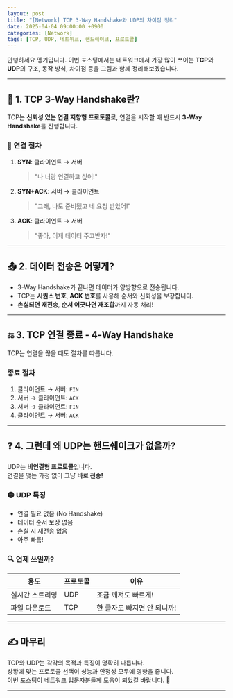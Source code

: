```yaml
---
layout: post
title: "[Network] TCP 3-Way Handshake와 UDP의 차이점 정리"
date: 2025-04-04 09:00:00 +0900
categories: [Network]
tags: [TCP, UDP, 네트워크, 핸드쉐이크, 프로토콜]
---
```

안녕하세요 멩기입니다.
이번 포스팅에서는 네트워크에서 가장 많이 쓰이는 **TCP**와 **UDP**의 구조, 동작 방식, 차이점 등을 그림과 함께 정리해보겠습니다.

---

## 🔗 1. TCP 3-Way Handshake란?

TCP는 **신뢰성 있는 연결 지향형 프로토콜**로, 연결을 시작할 때 반드시 **3-Way Handshake**를 진행합니다.

### 📡 연결 절차

1. **SYN**: 클라이언트 → 서버  
   > "나 너랑 연결하고 싶어!"

2. **SYN+ACK**: 서버 → 클라이언트  
   > "그래, 나도 준비됐고 네 요청 받았어!"

3. **ACK**: 클라이언트 → 서버  
   > "좋아, 이제 데이터 주고받자!"

---

## 📤 2. 데이터 전송은 어떻게?

- 3-Way Handshake가 끝나면 데이터가 양방향으로 전송됩니다.
- TCP는 **시퀀스 번호**, **ACK 번호**를 사용해 순서와 신뢰성을 보장합니다.
- **손실되면 재전송**, **순서 어긋나면 재조합**까지 자동 처리!

---

## 🔚 3. TCP 연결 종료 - 4-Way Handshake

TCP는 연결을 끊을 때도 절차를 따릅니다.

### 종료 절차

1. 클라이언트 → 서버: `FIN`  
2. 서버 → 클라이언트: `ACK`  
3. 서버 → 클라이언트: `FIN`  
4. 클라이언트 → 서버: `ACK`

---

## ❓ 4. 그런데 왜 UDP는 핸드쉐이크가 없을까?

UDP는 **비연결형 프로토콜**입니다.  
연결을 맺는 과정 없이 그냥 **바로 전송!**

### 🟡 UDP 특징

- 연결 필요 없음 (No Handshake)
- 데이터 순서 보장 없음
- 손실 시 재전송 없음
- 아주 빠름!

### 🔍 언제 쓰일까?

| 용도            | 프로토콜 | 이유                         |
|-----------------|----------|------------------------------|
| 실시간 스트리밍 | UDP      | 조금 깨져도 빠르게!          |
| 파일 다운로드   | TCP      | 한 글자도 빠지면 안 되니까! |

---

## ✍️ 마무리

TCP와 UDP는 각각의 목적과 특징이 명확히 다릅니다.  
상황에 맞는 프로토콜 선택이 성능과 안정성 모두에 영향을 줍니다.  
이번 포스팅이 네트워크 입문자분들께 도움이 되었길 바랍니다. 🙌

---
